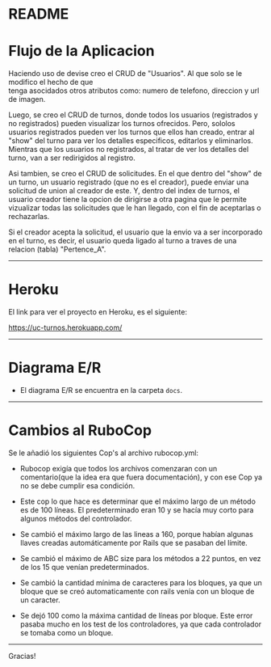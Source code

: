 README
===

# Flujo de la Aplicacion

Haciendo uso de devise creo el CRUD de "Usuarios". Al que solo se le modifico el hecho de que  
tenga asocidados otros atributos como: numero de telefono, direccion y url de imagen.

Luego, se creo el CRUD de turnos, donde todos los usuarios (registrados y no registrados) pueden visualizar los turnos ofrecidos. 
Pero, sololos usuarios registrados pueden ver los turnos que ellos han creado, entrar al "show" del turno para ver los detalles 
especificos, editarlos y eliminarlos. Mientras que los usuarios no registrados, al tratar de ver los detalles del turno, van a ser 
redirigidos al registro.

Asi tambien, se creo el CRUD de solicitudes. En el que dentro del "show" de un turno, un usuario registrado (que no es el creador), 
puede enviar una solicitud de union al creador de este. Y, dentro del index de turnos, el usuario creador tiene la opcion de dirigirse
a otra pagina que le permite vizualizar todas las solicitudes que le han llegado, con el fin de aceptarlas o rechazarlas.

Si el creador acepta la solicitud, el usuario que la envio va a ser incorporado en el turno, es decir, el usuario queda
ligado al turno a traves de una relacion (tabla) "Pertence_A".

---

# Heroku

El link para ver el proyecto en Heroku, es el siguiente:

https://uc-turnos.herokuapp.com/  

---

# Diagrama E/R

* El diagrama E/R se encuentra en la carpeta `docs`.

---

# Cambios al RuboCop

Se le añadió los siguientes Cop's al archivo rubocop.yml:  

* Rubocop exigía que todos los archivos comenzaran con un comentario(que la idea era que fuera documentación),
y con ese Cop ya no se debe cumplir esa condición.  

* Este cop lo que hace es determinar que el máximo largo de un método es de 100 líneas. El predeterminado
eran 10 y se hacía muy corto para algunos métodos del controlador.  

* Se cambió el máximo largo de las lineas a 160, porque habían algunas llaves creadas automáticamente
por Rails que se pasaban del límite.

* Se cambió el máximo de ABC size para los métodos a 22 puntos, en vez de los 15 que venían predeterminados.

* Se cambió la cantidad mínima de caracteres para los bloques, ya que un bloque que se creó
automaticamente con rails venía con un bloque de un caracter.

* Se dejó 100 como la máxima cantidad de líneas por bloque. Este error pasaba mucho en los test de los controladores, ya que cada controlador se tomaba como un bloque.

---

Gracias!  